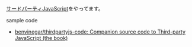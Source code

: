 [サードパーティJavaScript](https://tatsu-zine.com/books/3rdparty-javascript)をやってます。

sample code
* [benvinegar/thirdpartyjs-code: Companion source code to Third-party JavaScript (the book)](https://github.com/benvinegar/thirdpartyjs-code)
